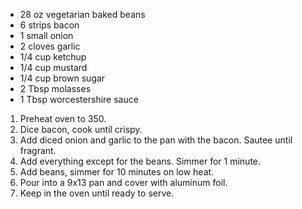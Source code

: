 - 28 oz vegetarian baked beans
- 6 strips bacon
- 1 small onion
- 2 cloves garlic
- 1/4 cup ketchup
- 1/4 cup mustard
- 1/4 cup brown sugar
- 2 Tbsp molasses
- 1 Tbsp worcestershire sauce

1. Preheat oven to 350.
2. Dice bacon, cook until crispy.
3. Add diced onion and garlic to the pan with the bacon. Sautee until fragrant.
4. Add everything except for the beans. Simmer for 1 minute.
5. Add beans, simmer for 10 minutes on low heat.
6. Pour into a 9x13 pan and cover with aluminum foil.
7. Keep in the oven until ready to serve.